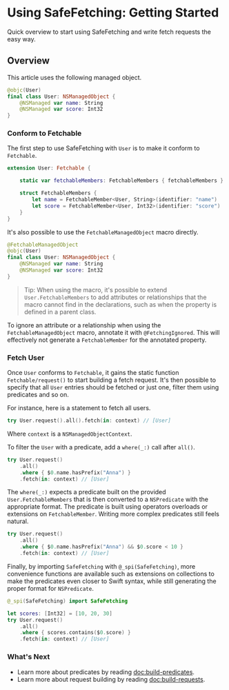 # Using SafeFetching: Getting Started

Quick overview to start using SafeFetching and write fetch requests the easy way.

## Overview
This article uses the following managed object.

```swift
@objc(User)
final class User: NSManagedObject {
    @NSManaged var name: String
    @NSManaged var score: Int32
}
```

### Conform to Fetchable
The first step to use SafeFetching with `User` is to make it conform to ``Fetchable``.

```swift
extension User: Fetchable {

    static var fetchableMembers: FetchableMembers { fetchableMembers }

    struct FetchableMembers {
        let name = FetchableMember<User, String>(identifier: "name")
        let score = FetchableMember<User, Int32>(identifier: "score")
    }
}
```

It's also possible to use the `FetchableManagedObject` macro directly.

```swift
@FetchableManagedObject
@objc(User)
final class User: NSManagedObject {
    @NSManaged var name: String
    @NSManaged var score: Int32
}
```
> Tip: When using the macro, it's possible to extend `User.FetchableMembers` to add attributes or relationships that the macro cannot find in the declarations, such as when the property is defined in a parent class.

To ignore an attribute or a relationship when using the `FetchableManagedObject` macro, annotate it with `@FetchingIgnored`. This will effectively not generate a `FetchableMember` for the annotated property.

### Fetch User
Once `User` conforms to `Fetchable`, it gains the static function ``Fetchable/request()`` to start building a fetch request. It's then possible to specify that all `User` entries should be fetched or just one, filter them using predicates and so on.

For instance, here is a statement to fetch all users.

```swift
try User.request().all().fetch(in: context) // [User]
```
Where `context` is a `NSManagedObjectContext`.

To filter the `User` with a predicate, add a `where(_:)` call after `all()`.

```swift
try User.request()
    .all()
    .where { $0.name.hasPrefix("Anna") }
    .fetch(in: context) // [User]
```

The `where(_:)` expects a predicate built on the provided `User.FetchableMembers` that is then converted to a `NSPredicate` with the appropriate format. The predicate is built using operators overloads or extensions on `FetchableMember`. Writing more complex predicates still feels natural.

```swift
try User.request()
    .all()
    .where { $0.name.hasPrefix("Anna") && $0.score < 10 }
    .fetch(in: context) // [User]
```

Finally, by importing `SafeFetching` with `@_spi(SafeFetching)`, more convenience functions are available such as extensions on collections to make the predicates even closer to Swift syntax, while still generating the proper format for `NSPredicate`.


```swift
@_spi(SafeFetching) import SafeFetching

let scores: [Int32] = [10, 20, 30]
try User.request()
    .all()
    .where { scores.contains($0.score) }
    .fetch(in: context) // [User]
```

### What's Next
- Learn more about predicates by reading <doc:build-predicates>.
- Learn more about request building by reading <doc:build-requests>.
